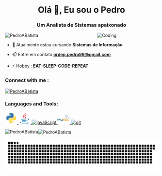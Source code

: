 <h1 align="center">Olá 👋, Eu sou o Pedro</h1>
<h3 align="center">Um Analista de Sistemas apaixonado</h3>
<img align="right" alt="Coding" width="200" src="https://github.com/user-attachments/assets/0f18a16c-32a1-49aa-8ead-6e8eccdac095">

<p align="left"> <img src="https://komarev.com/ghpvc/?username=cyrolux123&label=Profile%20views&color=0e75b6&style=flat" alt="PedroABatista" /> </p>

- 🌱 Atualmente estou cursando  **Sistemas de Informação**

- 📫 Entre em contato **ordep.pedro99@gmail.com**

- ⚡ Hobby : **EAT-SLEEP-CODE-REPEAT**

<h3 align="left">Connect with me :</h3>
<p align="left">
<a href="https://www.linkedin.com/in/pedro-batista-452ba71b2/" target="blank"><img align="center" src="https://cdn.jsdelivr.net/gh/devicons/devicon@latest/devicon.min.css" alt="PedroABatista" height="30" width="40" /></a>
</p>

<h3 align="left">Languages and Tools:</h3>
<p align="left"> 
  <a href="https://www.python.org" target="_blank" rel="noreferrer"> <img src="https://raw.githubusercontent.com/devicons/devicon/master/icons/python/python-original.svg" alt="python" width="40" height="40"/> </a> 
  <a href="https://www.oracle.com/br/" target="_blank" rel="noreferrer"> <img src="https://raw.githubusercontent.com/devicons/devicon/master/icons/java/java-original.svg" alt="java" width="40" height="40"/> </a> 
  <a href="https://developer.mozilla.org/en-US/docs/Web/JavaScript" target="_blank" rel="noreferrer"> <img src="https://cdn.jsdelivr.net/gh/devicons/devicon@latest/devicon.min.css" alt="javaScript" width="40" height="40"/> </a>

  <a href="https://www.mysql.com" target="_blank" rel="noreferrer">
    <img src="https://raw.githubusercontent.com/devicons/devicon/master/icons/mysql/mysql-original-wordmark.svg" alt="mysql" width="40" height="40"/>
 </a>
  <a href="https://git-scm.com/" target="_blank" rel="noreferrer"> <img src="https://www.vectorlogo.zone/logos/git-scm/git-scm-icon.svg" alt="git" width="40" height="40"/> </a>
</p>

<p><img align="left" src="https://github-readme-stats.vercel.app/api/top-langs?username=PedroABatista&show_icons=true&locale=en&layout=compact" alt="PedroABatista" /></p>
<p><img align="center" src="https://github-readme-streak-stats.herokuapp.com/?user=PedroABatista&" alt="PedroABatista" /></p>

![Snake animation](https://github.com/PedroABatista/PedroABatista/blob/output/github-contribution-grid-snake.svg)
